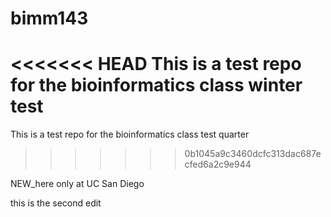 # bimm143

<<<<<<< HEAD
This is a test repo for the bioinformatics class winter test
=======
This is a test repo for the bioinformatics class test quarter
>>>>>>> 0b1045a9c3460dcfc313dac687ecfed6a2c9e944


NEW_here only at UC San Diego



this is the second edit

